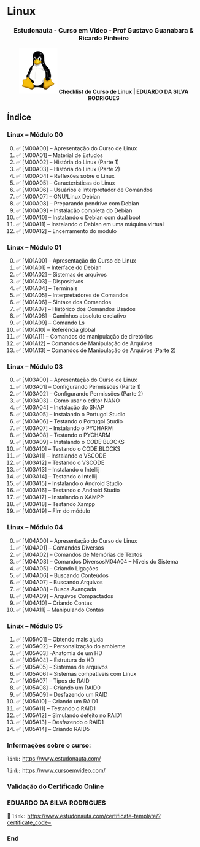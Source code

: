 # Linux

<h3><p align="center"><strong>Estudonauta - Curso em Vídeo - Prof Gustavo Guanabara & Ricardo Pinheiro</strong></p></h3> 
 
 <p align="center">  <img src=https://github.com/eduardodsr/Linux/blob/master/logo.png?raw=true" alt="imagem" width="100px" />
 <strong>Checklist do Curso de Linux | EDUARDO DA SILVA RODRIGUES</strong>
 </p> 

## Índice

### Linux – Módulo 00
0. :white_check_mark: [M00A00] – Apresentação do Curso de Linux
1. :white_check_mark: [M00A01] – Material de Estudos
2. :white_check_mark: [M00A02] – História do Linux (Parte 1)
3. :white_check_mark: [M00A03] – História do Linux (Parte 2)
4. :white_check_mark: [M00A04] – Reflexões sobre o Linux
5. :white_check_mark: [M00A05] – Características do Linux
6. :white_check_mark: [M00A06] – Usuários e Interpretador de Comandos
7. :white_check_mark: [M00A07] – GNU/Linux Debian
8. :white_check_mark: [M00A08] – Preparando pendrive com Debian
9. :white_check_mark: [M00A09] – Instalação completa do Debian
10. :white_check_mark: [M00A10] – Instalando o Debian com dual boot
11. :white_check_mark: [M00A11] – Instalando o Debian em uma máquina virtual
12. :white_check_mark: [M00A12] – Encerramento do módulo 

### Linux – Módulo 01

0. :white_check_mark: [M01A00] – Apresentação do Curso de Linux
1. :white_check_mark: [M01A01] – Interface do Debian
2. :white_check_mark: [M01A02] – Sistemas de arquivos
3. :white_check_mark: [M01A03] – Dispositivos
4. :white_check_mark: [M01A04] – Terminais
5. :white_check_mark: [M01A05] – Interpretadores de Comandos
6. :white_check_mark: [M01A06] – Sintaxe dos Comandos
7. :white_check_mark: [M01A07] – Histórico dos Comandos Usados
8. :white_check_mark: [M01A08] – Caminhos absoluto e relativo
9. :white_check_mark: [M01A09] – Comando Ls
10. :white_check_mark: [M01A10] – Referência global
12. :white_check_mark: [M01A11] – Comandos de manipulação de diretórios
13. :white_check_mark: [M01A12] – Comandos de Manipulação de Arquivos
13. :white_check_mark: [M01A13] – Comandos de Manipulação de Arquivos (Parte 2)

### Linux – Módulo 03

0. :white_check_mark: [M03A00] – Apresentação do Curso de Linux
1. :white_check_mark: [M03A01] – Configurando Permissões (Parte 1)
2. :white_check_mark: [M03A02] – Configurando Permissões (Parte 2)
3. :white_check_mark: [M03A03] – Como usar o editor NANO
4. :white_check_mark: [M03A04] – Instalação do SNAP
5. :white_check_mark: [M03A05] – Instalando o Portugol Studio
6. :white_check_mark: [M03A06] – Testando o Portugol Studio
7. :white_check_mark: [M03A07] – Instalando o PYCHARM
8. :white_check_mark: [M03A08] – Testando o PYCHARM
9. :white_check_mark: [M03A09] – Instalando o CODE:BLOCKS
10. :white_check_mark: [M03A10] – Testando o CODE:BLOCKS
11. :white_check_mark: [M03A11] – Instalando o VSCODE
12. :white_check_mark: [M03A12] – Testando o VSCODE
13. :white_check_mark: [M03A13] – Instalando o Intellij
14. :white_check_mark: [M03A14] – Testando o Intellij
15. :white_check_mark: [M03A15] – Instalando o Android Studio
16. :white_check_mark: [M03A16] – Testando o Android Studio
17. :white_check_mark: [M03A17] – Instalando o XAMPP
18. :white_check_mark: [M03A18] – Testando Xampp
19. :white_check_mark: [M03A19] – Fim do módulo

### Linux – Módulo 04

0. :white_check_mark: [M04A00] – Apresentação do Curso de Linux
1. :white_check_mark: [M04A01] – Comandos Diversos
2. :white_check_mark: [M04A02] – Comandos de Memórias de Textos
3. :white_check_mark: [M04A03] – Comandos DiversosM04A04 – Níveis do Sistema
4. :white_check_mark: [M04A05] – Criando Ligações
5. :white_check_mark: [M04A06] – Buscando Conteúdos
6. :white_check_mark: [M04A07] – Buscando Arquivos
7. :white_check_mark: [M04A08] – Busca Avançada
8. :white_check_mark: [M04A09] – Arquivos Compactados
9. :white_check_mark: [M04A10] – Criando Contas
10. :white_check_mark: [M04A11] – Manipulando Contas

### Linux – Módulo 05

1. :white_check_mark: [M05A01] – Obtendo mais ajuda
2. :white_check_mark: [M05A02] – Personalização do ambiente
3. :white_check_mark: [M05A03] -Anatomia de um HD
4. :white_check_mark: [M05A04] – Estrutura do HD
5. :white_check_mark: [M05A05] – Sistemas de arquivos
6. :white_check_mark: [M05A06] – Sistemas compatíveis com Linux
7. :white_check_mark: [M05A07] – Tipos de RAID
8. :white_check_mark: [M05A08] – Criando um RAID0
9. :white_check_mark: [M05A09] – Desfazendo um RAID
10. :white_check_mark: [M05A10] – Criando um RAID1
11. :white_check_mark: [M05A11] – Testando o RAID1
12. :white_check_mark: [M05A12] – Simulando defeito no RAID1
13. :white_check_mark: [M05A13] – Desfazendo o RAID1
14. :white_check_mark: [M05A14] – Criando RAID5

### Informações sobre o curso:

``` link: ```  https://www.estudonauta.com/

``` link: ```  https://www.cursoemvideo.com/


### Validação do Certificado Online

### EDUARDO DA SILVA RODRIGUES 

:bookmark_tabs:  ``` link: ```   https://www.estudonauta.com/certificate-template/?certificate_code=


### End
